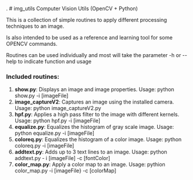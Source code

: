 . # img_utils
Computer Vision Utils (OpenCV + Python)

This is a collection of simple routines to apply different processing techniques to an image.

Is also intended to be used as a reference and learning tool for some OPENCV commands.

Routines can be used individually and most will take the parameter -h or --help to indicate function and usage

### Included routines:  
1. **show.py**: Displays an image and image properties. Usage: python show.py -i [imageFile]  
2. **image_captureV2**: Captures an image using the installed camera. Usage: python image_captureV2.py 
3. **hpf.py**: Applies a high pass filter to the image with different kernels. Usage: python hpf.py -i [imageFile]
4. **equalize.py**: Equalizes the histogram of gray scale image. Usage: python equalize.py -i [imageFile]
5. **coloreq.py**: Equalizes the histogram of a color image. Usage: python coloreq.py -i [imageFile]
6. **addtext.py**: Adds up to 3 text lines to an image. Usage: python addtext.py - i [imageFile] -c [fontColor]
7. **color_map.py**: Apply a color map to an image. Usage: pythion color_map.py -i [imageFile} -c [colorMap]

